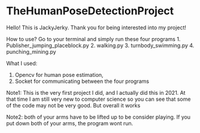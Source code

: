 # TheHumanPoseDetectionProject
Hello! This is JackyJerky. Thank you for being interested into my project!

How to use?
  Go to your terminal and simply run these four programs
    1. Publisher_jumping_placeblock.py
    2. walking.py
    3. turnbody_swimming.py
    4. punching_mining.py
    
What I used:
  1. Opencv for human pose estimation, 
  2. Socket for communicating between the four programs


Note1: This is the very first project I did, and I actually did this in 2021. At that time I am still very new to computer science
so you can see that some of the code may not be very good. But overall it works

Note2: both of your arms have to be lifted up to be consider playing. If you put down both of your arms, the program wont run.



    
